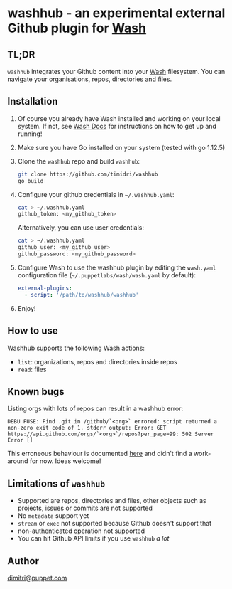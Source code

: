 # washhub - an experimental external Github plugin for [Wash](https://puppetlabs.github.io/wash/)

## TL;DR

`washhub` integrates your Github content into your [Wash](https://puppetlabs.github.io/wash/) filesystem.
You can navigate your organisations, repos, directories and files.

## Installation

1. Of course you already have Wash installed and working on your local system. If not, see [Wash Docs](https://puppetlabs.github.io/wash/) for instructions on how to get up and running!
1. Make sure you have Go installed on your system (tested with go 1.12.5)
1. Clone the `washhub` repo and build `washhub`:

    ```bash
    git clone https://github.com/timidri/washhub
    go build
    ```

1. Configure your github credentials in `~/.washhub.yaml`:

    ```bash
    cat > ~/.washhub.yaml
    github_token: <my_github_token>
    ```

    Alternatively, you can use user credentials:

    ```bash
    cat > ~/.washhub.yaml
    github_user: <my_github_user>
    github_password: <my_github_password>
    ```

1. Configure Wash to use the washhub plugin by editing the `wash.yaml` configuration file (`~/.puppetlabs/wash/wash.yaml` by default):

    ```yaml
    external-plugins:
      - script: '/path/to/washhub/washhub'
    ```

1. Enjoy!

## How to use

Washhub supports the following Wash actions:

* `list`: organizations, repos and directories inside repos
* `read`: files

## Known bugs

Listing orgs with lots of repos can result in a washhub error:

```quote
DEBU FUSE: Find .git in /github/`<org>` errored: script returned a non-zero exit code of 1. stderr output: Error: GET https://api.github.com/orgs/`<org>`/repos?per_page=99: 502 Server Error []
```

This erroneous behaviour is documented [here](https://github.com/google/go-github/issues/999) and didn't find a work-around for now. Ideas welcome!

## Limitations of `washhub`

* Supported are repos, directories and files, other objects such as projects, issues or commits are not supported
* No `metadata` support yet
* `stream` or `exec` not supported because Github doesn't support that
* non-authenticated operation not supported
* You can hit Github API limits if you use `washhub` _a lot_
  
## Author

dimitri@puppet.com
